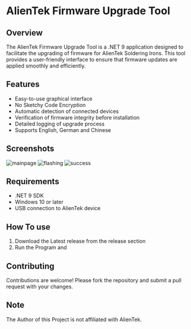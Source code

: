 # AlienTek Firmware Upgrade Tool

## Overview
The AlienTek Firmware Upgrade Tool is a .NET 9 application designed to facilitate the upgrading of firmware for AlienTek Soldering Irons. This tool provides a user-friendly interface to ensure that firmware updates are applied smoothly and efficiently.

## Features
- Easy-to-use graphical interface
- No Sketchy Code Encryption
- Automatic detection of connected devices
- Verification of firmware integrity before installation
- Detailed logging of upgrade process
- Supports English, German and Chinese
## Screenshots
![mainpage](https://github.com/user-attachments/assets/d7fda8ea-0726-4c68-9d34-ce05dcd20e27)
![flashing](https://github.com/user-attachments/assets/3615f546-f99d-4843-8daa-1036200296a5)
![success](https://github.com/user-attachments/assets/cbd08243-45a3-4928-bd52-2cac6060b19f)


## Requirements
- .NET 9 SDK
- Windows 10 or later
- USB connection to AlienTek device

## How To use
1. Download the Latest release from the release section
2. Run the Program and 

## Contributing
Contributions are welcome! Please fork the repository and submit a pull request with your changes.

## Note
The Author of this Project is not affiliated with AlienTek.
